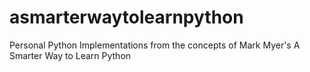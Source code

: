 # asmarterwaytolearnpython
Personal Python Implementations from the concepts of Mark Myer's A Smarter Way to Learn Python
